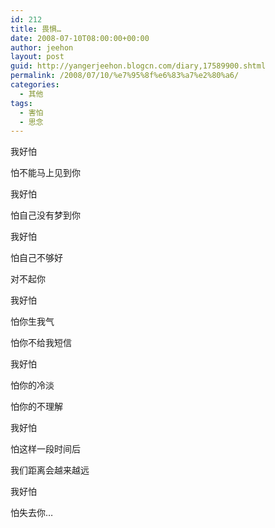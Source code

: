 ```yaml
---
id: 212
title: 畏惧…
date: 2008-07-10T08:00:00+00:00
author: jeehon
layout: post
guid: http://yangerjeehon.blogcn.com/diary,17589900.shtml
permalink: /2008/07/10/%e7%95%8f%e6%83%a7%e2%80%a6/
categories:
  - 其他
tags:
  - 害怕
  - 思念
---
```

我好怕
  
怕不能马上见到你
  
我好怕
  
怕自己没有梦到你
  
我好怕
  
怕自己不够好
  
对不起你
  
我好怕
  
怕你生我气
  
怕你不给我短信
  
我好怕
  
怕你的冷淡
  
怕你的不理解
  
我好怕
  
怕这样一段时间后
  
我们距离会越来越远
  
我好怕
  
怕失去你…